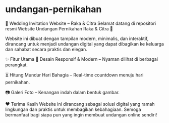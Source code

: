# undangan-pernikahan

💍 Wedding Invitation Website – Raka & Citra
Selamat datang di repositori resmi Website Undangan Pernikahan Raka & Citra 🎉

Website ini dibuat dengan tampilan modern, minimalis, dan interaktif, dirancang untuk menjadi undangan digital yang dapat dibagikan ke keluarga dan sahabat secara praktis dan elegan.

✨ Fitur Utama
🎨 Desain Responsif & Modern – Nyaman dilihat di berbagai perangkat.

⏳ Hitung Mundur Hari Bahagia – Real-time countdown menuju hari pernikahan.

📷 Galeri Foto – Kenangan indah dalam bentuk gambar.


❤️ Terima Kasih
Website ini dirancang sebagai solusi digital yang ramah lingkungan dan praktis untuk membagikan kebahagiaan. Semoga bermanfaat bagi siapa pun yang ingin membuat undangan online sendiri!
